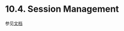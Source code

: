 10.4. Session Management
========================

参见[文档](https://github.com/elfy0suen/apache-shiro-1.2.x-reference/blob/master/III.%20Web%20Applications/10.%20Web.md#session-management)
